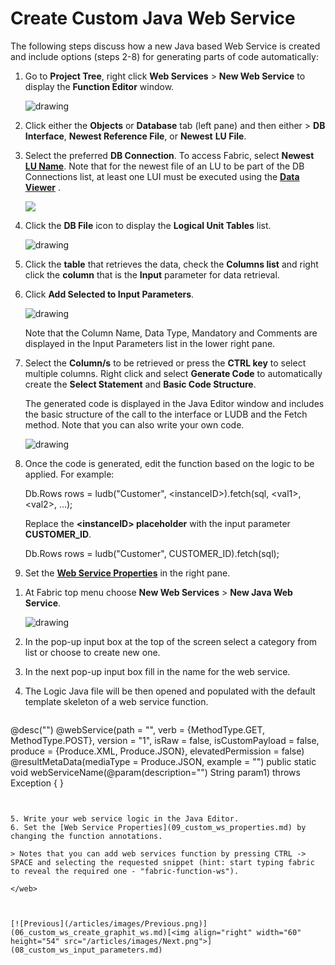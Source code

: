# Create Custom Java Web Service

The following steps discuss how a new Java based Web Service is created and include options (steps 2-8) for generating parts of code automatically:

<studio>

1. Go to **Project Tree**, right click **Web Services** > **New Web Service** to display the **Function Editor** window.

   <img src="D:\OneDrive - K2View\K2View-Academy-7.0\articles\15_web_services_and_graphit\images\Web-Service-KI-3-1.png" alt="drawing"/>

   

2. Click either the **Objects** or **Database** tab (left pane) and then either > **DB Interface**, **Newest Reference File**, or **Newest** **LU File**.

3. Select the preferred **DB Connection**. To access Fabric, select **Newest**  [**LU Name**](/articles/03_logical_units/01_LU_overview.md). Note that for the newest file of an LU to be part of the DB Connections list, at least one LUI must be executed using the [**Data Viewer**](/articles/13_LUDB_viewer_and_studio_debug_capabilities/01_data_viewer.md) .

   <img src="D:\OneDrive - K2View\K2View-Academy-7.0\articles\15_web_services_and_graphit\images\Web-Service-KI-3-2.png"/>  

4. Click the **DB File** icon to display the **Logical Unit Tables** list.

   <img src="D:\OneDrive - K2View\K2View-Academy-7.0\articles\15_web_services_and_graphit\images\Web-Service-KI-3-3.png" alt="drawing"/>  

5. Click the **table** that retrieves the data, check the **Columns list** and right click the **column** that is the **Input** parameter for data retrieval. 

6. Click **Add Selected to Input Parameters**.

   <img src="D:\OneDrive - K2View\K2View-Academy-7.0\articles\15_web_services_and_graphit\images\Web-Service-KI-3-4.png" alt="drawing"/> 

   Note that the Column Name, Data Type, Mandatory and Comments are displayed in the Input Parameters list in the lower right pane.


7. Select the **Column/s** to be retrieved or press the **CTRL key** to select multiple columns. Right click and select **Generate Code** to automatically create the **Select Statement** and **Basic Code Structure**. 


   The generated code is displayed in the Java Editor window and includes the basic structure of the call to the interface or LUDB and the Fetch method. Note that you can also write your own code. 

   <img src="D:\OneDrive - K2View\K2View-Academy-7.0\articles\15_web_services_and_graphit\images\Web-Service-KI-3-5.png" alt="drawing"/>  

8. Once the code is generated, edit the function based on the logic to be applied. For example:

   <p>Db.Rows rows = ludb("Customer", &lt;instanceID&gt;).fetch(sql, &lt;val1&gt;, &lt;val2&gt;, ...);</p>
   <p>Replace the <strong>&lt;instanceID&gt; placeholder</strong> with the input parameter <strong>CUSTOMER_ID</strong>.</p>
   <p>Db.Rows rows = ludb("Customer", CUSTOMER_ID).fetch(sql);</p>

9. Set the [**Web Service Properties**](02_web_services_properties.md) in the right pane.

</studio>


<web>

1. At Fabric top menu choose **New Web Services** > **New Java Web Service**.

   <img src="D:\OneDrive - K2View\K2View-Academy-7.0\articles\15_web_services_and_graphit\images\new_java_ws_web.png" alt="drawing"/>  

2. In the pop-up input box at the top of the screen select a category from list or choose to create new one.

3. In the next pop-up input box fill in the name for the web service.

4. The Logic Java file will be then opened and populated with the default template skeleton of a web service function.


   ```java
@desc("")
@webService(path = "", verb = {MethodType.GET, MethodType.POST}, version = "1", isRaw = false, isCustomPayload = false, produce = {Produce.XML, Produce.JSON}, elevatedPermission = false)
@resultMetaData(mediaType = Produce.JSON, example = "")
public static void webServiceName(@param(description="") String param1) throws Exception {
}
   ```


5. Write your web service logic in the Java Editor.
6. Set the [Web Service Properties](09_custom_ws_properties.md) by changing the function annotations. 

> Notes that you can add web services function by pressing CTRL -> SPACE and selecting the requested snippet (hint: start typing fabric to reveal the required one - "fabric-function-ws").

</web>



[![Previous](/articles/images/Previous.png)](06_custom_ws_create_graphit_ws.md)[<img align="right" width="60" height="54" src="/articles/images/Next.png">](08_custom_ws_input_parameters.md)
